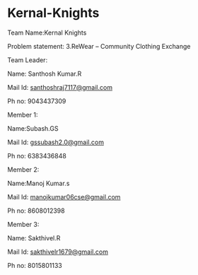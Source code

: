 # Kernal-Knights
Team Name:Kernal Knights

Problem statement: 3.ReWear – Community Clothing Exchange

Team Leader:

Name: Santhosh Kumar.R

Mail Id: santhoshraj7117@gmail.com

Ph no: 9043437309


Member 1:

  Name:Subash.GS
  
  Mail Id: gssubash2.0@gmail.com
  
  Ph no: 6383436848
  

Member 2:

  Name:Manoj Kumar.s
  
  Mail Id: manojkumar06cse@gmail.com
  
  Ph no: 8608012398
  

Member 3:

  Name: Sakthivel.R
  
  Mail Id: sakthivelr1679@gmail.com
  
  Ph no: 8015801133
